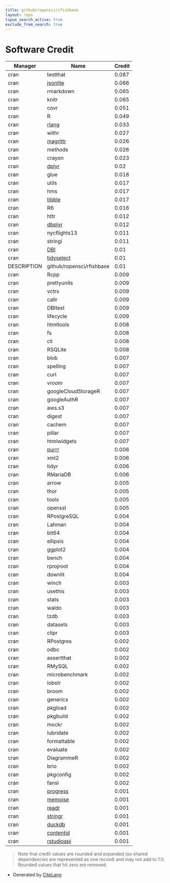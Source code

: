 ```yaml
---
title: github/ropensci/rfishbase
layout: repo
tipue_search_active: true
exclude_from_search: true
---
```

# Software Credit

|Manager|Name|Credit|
|-------|----|------|
|cran|testthat|0.087|
|cran|[jsonlite](https://arxiv.org/abs/1403.2805 (paper))|0.066|
|cran|rmarkdown|0.065|
|cran|knitr|0.065|
|cran|covr|0.051|
|cran|R|0.049|
|cran|[rlang](https://rlang.r-lib.org)|0.033|
|cran|withr|0.027|
|cran|[magrittr](https://magrittr.tidyverse.org)|0.026|
|cran|methods|0.026|
|cran|crayon|0.023|
|cran|[dplyr](https://dplyr.tidyverse.org)|0.02|
|cran|glue|0.018|
|cran|utils|0.017|
|cran|hms|0.017|
|cran|[tibble](https://tibble.tidyverse.org/)|0.017|
|cran|R6|0.016|
|cran|httr|0.012|
|cran|[dbplyr](https://dbplyr.tidyverse.org/)|0.012|
|cran|nycflights13|0.011|
|cran|stringi|0.011|
|cran|[DBI](https://dbi.r-dbi.org)|0.01|
|cran|[tidyselect](https://tidyselect.r-lib.org)|0.01|
|DESCRIPTION|github/ropensci/rfishbase|0.01|
|cran|Rcpp|0.009|
|cran|prettyunits|0.009|
|cran|vctrs|0.009|
|cran|callr|0.009|
|cran|DBItest|0.009|
|cran|lifecycle|0.009|
|cran|htmltools|0.008|
|cran|fs|0.008|
|cran|cli|0.008|
|cran|RSQLite|0.008|
|cran|blob|0.007|
|cran|spelling|0.007|
|cran|curl|0.007|
|cran|vroom|0.007|
|cran|googleCloudStorageR|0.007|
|cran|googleAuthR|0.007|
|cran|aws.s3|0.007|
|cran|digest|0.007|
|cran|cachem|0.007|
|cran|pillar|0.007|
|cran|htmlwidgets|0.007|
|cran|[purrr](http://purrr.tidyverse.org)|0.006|
|cran|xml2|0.006|
|cran|tidyr|0.006|
|cran|RMariaDB|0.006|
|cran|arrow|0.005|
|cran|thor|0.005|
|cran|tools|0.005|
|cran|openssl|0.005|
|cran|RPostgreSQL|0.004|
|cran|Lahman|0.004|
|cran|bit64|0.004|
|cran|ellipsis|0.004|
|cran|ggplot2|0.004|
|cran|bench|0.004|
|cran|rprojroot|0.004|
|cran|downlit|0.004|
|cran|winch|0.003|
|cran|usethis|0.003|
|cran|stats|0.003|
|cran|waldo|0.003|
|cran|tzdb|0.003|
|cran|datasets|0.003|
|cran|clipr|0.003|
|cran|RPostgres|0.002|
|cran|odbc|0.002|
|cran|assertthat|0.002|
|cran|RMySQL|0.002|
|cran|microbenchmark|0.002|
|cran|lobstr|0.002|
|cran|broom|0.002|
|cran|generics|0.002|
|cran|pkgload|0.002|
|cran|pkgbuild|0.002|
|cran|mockr|0.002|
|cran|lubridate|0.002|
|cran|formattable|0.002|
|cran|evaluate|0.002|
|cran|DiagrammeR|0.002|
|cran|brio|0.002|
|cran|pkgconfig|0.002|
|cran|fansi|0.002|
|cran|[progress](https://github.com/r-lib/progress#readme)|0.001|
|cran|[memoise](https://github.com/r-lib/memoise)|0.001|
|cran|[readr](https://readr.tidyverse.org)|0.001|
|cran|[stringr](http://stringr.tidyverse.org)|0.001|
|cran|[duckdb](https://duckdb.org/)|0.001|
|cran|[contentid](https://github.com/cboettig/contentid)|0.001|
|cran|[rstudioapi](https://github.com/rstudio/rstudioapi)|0.001|


> Note that credit values are rounded and expanded (so shared dependencies are represented as one record) and may not add to 1.0. Rounded values that hit zero are removed.


- Generated by [CiteLang](https://github.com/vsoch/citelang)
